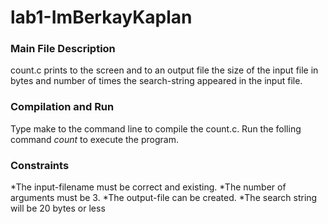 # lab1-ImBerkayKaplan

### Main File Description

count.c prints to the screen and to an output file the size of the input file in bytes and number of times the search-string appeared in the input file.

### Compilation and Run

Type make to the command line to compile the count.c. Run the folling command *count <input-filename> <search-string> <output-filename>* to execute the program.
  
### Constraints

*The input-filename must be correct and existing. 
*The number of arguments must be 3. 
*The output-file can be created. 
*The search string will be 20 bytes or less
